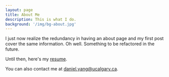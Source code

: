 ```yaml
---
layout: page
title: About Me
description: This is what I do.
background: '/img/bg-about.jpg'
---
```


I just now realize the redundancy in having an about page and my first post cover the same information. Oh well. Something to be refactored in the future.

Until then, here's my [resume](./Resume.pdf).

You can also contact me at daniel.yang@ucalgary.ca. 